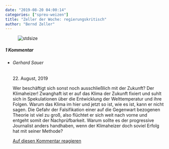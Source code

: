 ```yaml
---
date: "2019-08-20 04:00:14"
categories: ["spreu-weizen"]
title: "Zeller der Woche: regierungskritisch"
author: "Bernd Zeller"
---
```



<figure>
<img src="https://www.publicomag.com/wp-content/uploads/2019/08/regierungskritisch-1320x934.jpg" alt=stdsize>
</figure>


<!--more-->
<h5 class="comments-h">
1 Kommentar </h5>
<ul class="commentlist">
<li class="comment even thread-even depth-1 clearfix" id="li-comment-12951">
<h6 class="author">Gerhard Sauer</h6> <span class="date">22. August, 2019</span>



Wer beschäftigt sich sonst noch ausschließlich mit der Zukunft? Der Klimaheizer! Zwanghaft ist er auf das Klima der Zukunft fixiert und suhlt sich in Spekulationen über die Entwicklung der Welttemperatur und ihre Folgen. Warum das Klima im hier und jetzt so ist, wie es ist, kann er nicht sagen. Die Gefahr der Falsifikation einer auf die Gegenwart bezogenen Theorie ist viel zu groß, also flüchtet er sich weit nach vorne und entgeht somit der Nachprüfbarkeit. Warum sollte es der progressive Journalist anders handhaben, wenn der Klimaheizer doch soviel Erfolg hat mit seiner Methode?

<a rel="nofollow" class="comment-reply-link" href="#comment-12951" data-commentid="12951" data-postid="9540" data-belowelement="comment-12951" data-respondelement="respond" data-replyto="Antworte auf Gerhard Sauer" aria-label="Antworte auf Gerhard Sauer">Auf diesen Kommentar reagieren</a> 


</li>
</ul>
